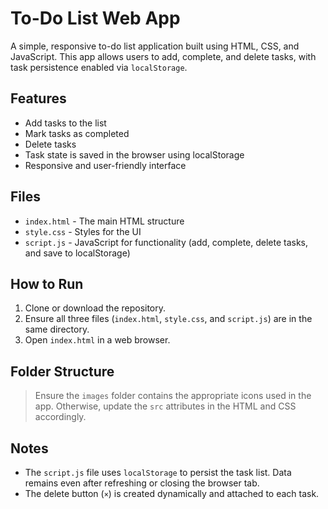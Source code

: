 # To-Do List Web App

A simple, responsive to-do list application built using HTML, CSS, and JavaScript. This app allows users to add, complete, and delete tasks, with task persistence enabled via `localStorage`.

## Features

- Add tasks to the list
- Mark tasks as completed
- Delete tasks
- Task state is saved in the browser using localStorage
- Responsive and user-friendly interface

## Files

- `index.html` - The main HTML structure
- `style.css` - Styles for the UI
- `script.js` - JavaScript for functionality (add, complete, delete tasks, and save to localStorage)

## How to Run

1. Clone or download the repository.
2. Ensure all three files (`index.html`, `style.css`, and `script.js`) are in the same directory.
3. Open `index.html` in a web browser.

## Folder Structure


> Ensure the `images` folder contains the appropriate icons used in the app. Otherwise, update the `src` attributes in the HTML and CSS accordingly.

## Notes

- The `script.js` file uses `localStorage` to persist the task list. Data remains even after refreshing or closing the browser tab.
- The delete button (`×`) is created dynamically and attached to each task.


